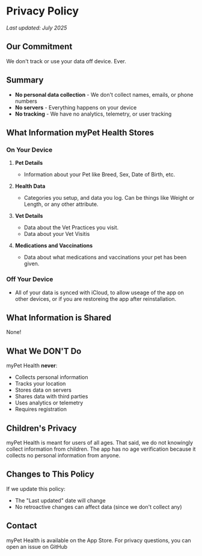 # Privacy Policy

*Last updated: July 2025*

## Our Commitment

We don't track or use your data off device. Ever.

## Summary

- **No personal data collection** - We don't collect names, emails, or phone numbers
- **No servers** - Everything happens on your device
- **No tracking** - We have no analytics, telemetry, or user tracking

## What Information myPet Health Stores

### On Your Device

1. **Pet Details** 
   - Information about your Pet like Breed, Sex, Date of Birth, etc.

2. **Health Data**
   - Categories you setup, and data you log. Can be things like Weight or Length, or any other attribute.

3. **Vet Details**
   - Data about the Vet Practices you visit.
   - Data about your Vet Visitis
  
4. **Medications and Vaccinations**
   - Data about what medications and vaccinations your pet has been given.

### Off Your Device

- All of your data is synced with iCloud, to allow useage of the app on other devices, or if you are restoreing the app after reinstallation.

## What Information is Shared

None!

## What We DON'T Do

myPet Health **never**:
- Collects personal information
- Tracks your location
- Stores data on servers
- Shares data with third parties
- Uses analytics or telemetry
- Requires registration

## Children's Privacy

myPet Health is meant for users of all ages. That said, we do not knowingly collect information from children.
The app has no age verification because it collects no personal information from anyone.

## Changes to This Policy

If we update this policy:
- The "Last updated" date will change
- No retroactive changes can affect data (since we don't collect any)

## Contact

myPet Health is available on the App Store. For privacy questions, you can open an issue on GitHub
